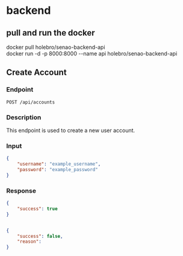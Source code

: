 # backend 

## pull and run the docker
docker pull holebro/senao-backend-api  
docker run -d -p 8000:8000 --name api holebro/senao-backend-api


## Create Account

### Endpoint

`POST /api/accounts`

### Description

This endpoint is used to create a new user account.

### Input

```json
{
    "username": "example_username",
    "password": "example_password"
}
```
### Response

```json
{
    "success": true
}


{
    "success": false,
    "reason": 
}
```